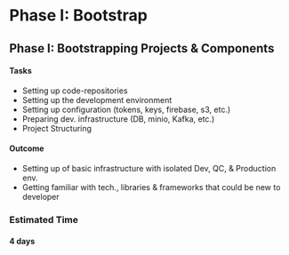 # Phase I: Bootstrap

## Phase I: Bootstrapping Projects & Components

#### Tasks

* Setting up code-repositories
* Setting up the development environment
* Setting up configuration \(tokens, keys, firebase, s3, etc.\)
* Preparing dev. infrastructure \(DB, minio, Kafka, etc.\)
* Project Structuring

#### Outcome

* Setting up of basic infrastructure with isolated Dev, QC, &  Production env.
* Getting familiar with tech., libraries & frameworks that could be new to developer

### Estimated Time

#### 4 days





